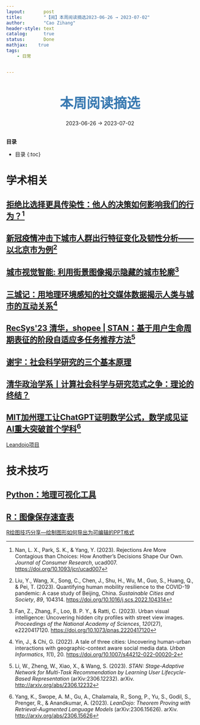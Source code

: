 ```yaml
---
layout:       post
title:        "【阅】本周阅读摘选2023-06-26 → 2023-07-02"
author:       "Cao Zihang"
header-style: text
catalog:      true
status:		  Done
mathjax: 	true
tags:
    - 日常


---
```


<center style="margin-bottom: 20px; margin-top: 50px"><font color="#3879B1" style="line-height: 1.4;font-weight: 700;font-size: 36px;box-sizing: border-box; ">本周阅读摘选</font></center>

<center style=" margin-bottom: 30px;">2023-06-26 → 2023-07-02</center>

<font style="font-weight: bold;">目录</font>

* 目录
{:toc}

# 学术相关

## [拒绝比选择更具传染性：他人的决策如何影响我们的行为？](https://mp.weixin.qq.com/s/P2AGKT4hCdJ8bdscNQAusw)[^1]



## [新冠疫情冲击下城市人群出行特征变化及韧性分析——以北京市为例](https://mp.weixin.qq.com/s/TckqGHs8qa_ZexWFeugUFA)[^2]



## [城市视觉智能: 利用街景图像揭示隐藏的城市轮廓](https://mp.weixin.qq.com/s/chXAMJeEwnJIZ0nffMOFiQ)[^3]



## [三城记：用地理环境感知的社交媒体数据揭示人类与城市的互动关系](https://mp.weixin.qq.com/s/fnGMfrYXjmIpP0K-6q6TFQ)[^4]



## [RecSys'23 清华，shopee | STAN：基于用户生命周期表征的阶段自适应多任务推荐方法](https://mp.weixin.qq.com/s/A3f5XIMxQO120ZrOBdoC0w)[^5]



## [谢宇：社会科学研究的三个基本原理](https://mp.weixin.qq.com/s/UXInGNRgie8ap5rITh8Z3A)



## [清华政治学系丨计算社会科学与研究范式之争：理论的终结？](https://mp.weixin.qq.com/s/H5EV8NhG6Yix0a0_VIV0aw)



## [MIT加州理工让ChatGPT证明数学公式，数学成见证AI重大突破首个学科](https://mp.weixin.qq.com/s/nUaMyef1gnNh_XgVaHt6AA)[^6]

[Leandojo项目](https://leandojo.org/)



# 技术技巧

## [Python：地理可视化工具](https://mp.weixin.qq.com/s/S9xUDUABZ1_B_Q6eW-RCpQ)



## [R：图像保存速查表](https://mp.weixin.qq.com/s/oY77emPkGWgRcGMqwkKQTw)

[R绘图技巧分享—绘制图形如何导出为可编辑的PPT格式](https://mp.weixin.qq.com/s/Rlyxu2LcYmKq2tIHwdIvQQ)



[^1]: Nan, L. X., Park, S. K., & Yang, Y. (2023). Rejections Are More Contagious than Choices: How Another’s Decisions Shape Our Own. *Journal of Consumer Research*, ucad007. https://doi.org/10.1093/jcr/ucad007
[^2]: Liu, Y., Wang, X., Song, C., Chen, J., Shu, H., Wu, M., Guo, S., Huang, Q., & Pei, T. (2023). Quantifying human mobility resilience to the COVID-19 pandemic: A case study of Beijing, China. *Sustainable Cities and Society*, *89*, 104314. https://doi.org/10.1016/j.scs.2022.104314
[^3]: Fan, Z., Zhang, F., Loo, B. P. Y., & Ratti, C. (2023). Urban visual intelligence: Uncovering hidden city profiles with street view images. *Proceedings of the National Academy of Sciences*, *120*(27), e2220417120. https://doi.org/10.1073/pnas.2220417120
[^4]: Yin, J., & Chi, G. (2022). A tale of three cities: Uncovering human-urban interactions with geographic-context aware social media data. *Urban Informatics*, *1*(1), 20. https://doi.org/10.1007/s44212-022-00020-2
[^5]: Li, W., Zheng, W., Xiao, X., & Wang, S. (2023). *STAN: Stage-Adaptive Network for Multi-Task Recommendation by Learning User Lifecycle-Based Representation* (arXiv:2306.12232). arXiv. http://arxiv.org/abs/2306.12232
[^6]: Yang, K., Swope, A. M., Gu, A., Chalamala, R., Song, P., Yu, S., Godil, S., Prenger, R., & Anandkumar, A. (2023). *LeanDojo: Theorem Proving with Retrieval-Augmented Language Models* (arXiv:2306.15626). arXiv. http://arxiv.org/abs/2306.15626

